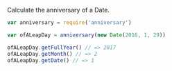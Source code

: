 Calculate the anniversary of a Date.

```javascript
var anniversary = require('anniversary')

var ofALeapDay = anniversary(new Date(2016, 1, 29))

ofALeapDay.getFullYear() // => 2017
ofALeapDay.getMonth() // => 2
ofALeapDay.getDate() // => 1
```
